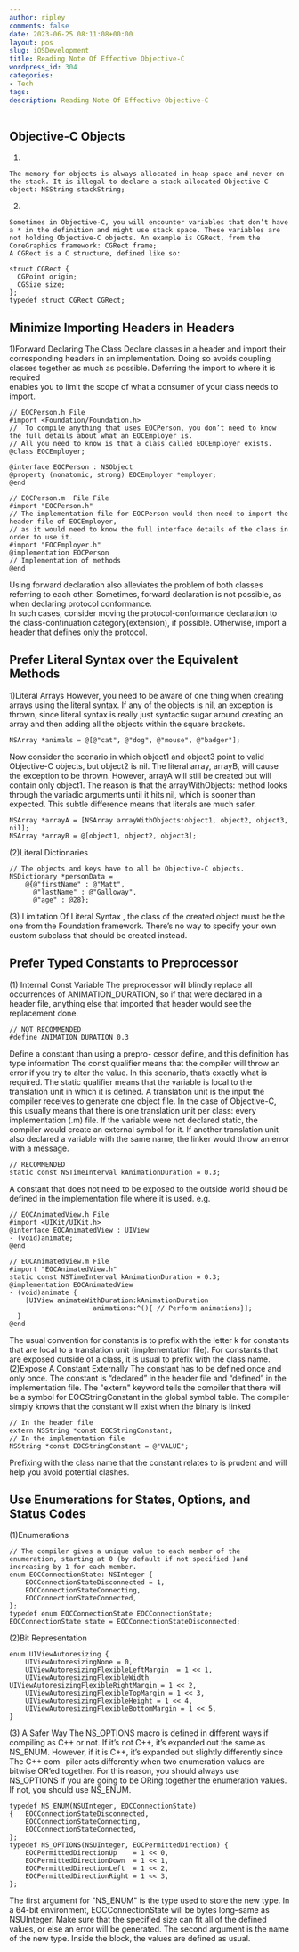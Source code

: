 ```yaml
---
author: ripley
comments: false
date: 2023-06-25 08:11:08+00:00
layout: pos
slug: iOSDevelopment
title: Reading Note Of Effective Objective-C
wordpress_id: 304
categories:
- Tech
tags:
description: Reading Note Of Effective Objective-C
--- 
```

## **Objective-C Objects**   
1)
```    
The memory for objects is always allocated in heap space and never on the stack. It is illegal to declare a stack-allocated Objective-C object: NSString stackString;
```
2)
```
Sometimes in Objective-C, you will encounter variables that don’t have a * in the definition and might use stack space. These variables are not holding Objective-C objects. An example is CGRect, from the CoreGraphics framework: CGRect frame;
A CGRect is a C structure, defined like so: 

struct CGRect {
  CGPoint origin;
  CGSize size;
};
typedef struct CGRect CGRect;
```
## **Minimize Importing Headers in Headers**
1)Forward Declaring The Class
Declare classes in a header and import their corresponding headers in an implementation. 
Doing so avoids coupling classes together as much as possible.  Deferring the import to where it is required   
enables you to limit the scope of what a consumer of your class needs to import.
```
// EOCPerson.h File
#import <Foundation/Foundation.h>
//  To compile anything that uses EOCPerson, you don’t need to know the full details about what an EOCEmployer is.   
// All you need to know is that a class called EOCEmployer exists.
@class EOCEmployer;  
  
@interface EOCPerson : NSObject
@property (nonatomic, strong) EOCEmployer *employer; 
@end      

// EOCPerson.m  File File  
#import "EOCPerson.h"  
// The implementation file for EOCPerson would then need to import the header file of EOCEmployer,     
// as it would need to know the full interface details of the class in order to use it.  
#import "EOCEmployer.h"  
@implementation EOCPerson  
// Implementation of methods 
@end  
```   
Using forward declaration also alleviates the problem of both classes referring to each other.
Sometimes, forward declaration is not possible, as when declaring protocol conformance.  
In such cases, consider moving the protocol-conformance declaration to the class-continuation category(extension), 
if possible. Otherwise, import a header that defines only the protocol. 
## **Prefer Literal Syntax over the Equivalent Methods**
1)Literal Arrays
However, you need to be aware of one thing when creating arrays using the literal syntax. 
If any of the objects is nil, an exception is thrown, since literal syntax is really just syntactic sugar around creating an array 
and then adding all the objects within the square brackets.
```         
NSArray *animals = @[@"cat", @"dog", @"mouse", @"badger"];                 
```
Now consider the scenario in which object1 and object3 point to valid Objective-C objects, but object2 is nil. 
The literal array, arrayB, will cause the exception to be thrown. However, arrayA will still be created but will contain 
only object1. The reason is that the arrayWithObjects: method looks through the variadic arguments until it hits nil, 
which is sooner than expected. This subtle difference means that literals are much safer.
```
NSArray *arrayA = [NSArray arrayWithObjects:object1, object2, object3, nil];
NSArray *arrayB = @[object1, object2, object3];
```
(2)Literal Dictionaries  
```
// The objects and keys have to all be Objective-C objects.
NSDictionary *personData =
    @{@"firstName" : @"Matt",
      @"lastName" : @"Galloway",
      @"age" : @28};
```
(3) Limitation Of Literal Syntax
, the class of the created object must be the one from the Foundation framework. 
There’s no way to specify your own custom subclass that should be created instead.
## **Prefer Typed Constants to Preprocessor**
(1) Internal Const Variable
The preprocessor will blindly replace all occurrences of ANIMATION_DURATION, so if that were declared in a header file,
anything else that imported that header would see the replacement done.
```
// NOT RECOMMENDED
#define ANIMATION_DURATION 0.3
```
Define a constant than using a prepro- cessor define, and this definition has type information
The const qualifier means that the compiler will throw an error if you try to alter the value. In this scenario, that’s exactly what is required.
The static qualifier means that the variable is local to the translation unit in which it is defined.
A translation unit is the input the compiler receives to generate one object file. In the case of Objective-C,   
this usually means that there is one translation unit per class: every implementation (.m) file. 
If the variable were not declared static, the compiler would create an external symbol for it. 
If another translation unit also declared a variable with the same name, the linker would throw an error with a message.
```
// RECOMMENDED
static const NSTimeInterval kAnimationDuration = 0.3;
```
A constant that does not need to be exposed to the outside world should be defined in the implementation file where it is used.
e.g.
```
// EOCAnimatedView.h File
#import <UIKit/UIKit.h>
@interface EOCAnimatedView : UIView 
- (void)animate;
@end

// EOCAnimatedView.m File
#import "EOCAnimatedView.h"
static const NSTimeInterval kAnimationDuration = 0.3;
@implementation EOCAnimatedView 
- (void)animate {
    [UIView animateWithDuration:kAnimationDuration
                     animations:^(){ // Perform animations}];
  }
@end
```
The usual convention for constants is to prefix with the letter k for constants that are local to a translation unit (implementation file). 
For constants that are exposed outside of a class, it is usual to prefix with the class name.
(2)Expose A Constant Externally
The constant has to be defined once and only once.
The constant is “declared” in the header file and “defined” in the implementation file.
The "extern" keyword tells the compiler that there will be a symbol for EOCStringConstant in the global symbol table. The compiler simply knows that the constant will exist when the binary is linked
```
// In the header file
extern NSString *const EOCStringConstant;
// In the implementation file
NSString *const EOCStringConstant = @"VALUE";
``` 
Prefixing with the class name that the constant relates to is prudent and will help you avoid potential clashes.
## **Use Enumerations for States, Options, and Status Codes**
(1)Enumerations
``` 
// The compiler gives a unique value to each member of the enumeration, starting at 0 (by default if not specified )and increasing by 1 for each member.
enum EOCConnectionState: NSInteger { 
    EOCConnectionStateDisconnected = 1, 
    EOCConnectionStateConnecting, 
    EOCConnectionStateConnected,
};
typedef enum EOCConnectionState EOCConnectionState;
EOCConnectionState state = EOCConnectionStateDisconnected;
``` 
(2)Bit Representation
``` 
enum UIViewAutoresizing {
    UIViewAutoresizingNone = 0,
    UIViewAutoresizingFlexibleLeftMargin  = 1 << 1,
    UIViewAutoresizingFlexibleWidth UIViewAutoresizingFlexibleRightMargin = 1 << 2, 
    UIViewAutoresizingFlexibleTopMargin = 1 << 3, 
    UIViewAutoresizingFlexibleHeight = 1 << 4, 
    UIViewAutoresizingFlexibleBottomMargin = 1 << 5,
}
``` 
(3) A Safer Way
The NS_OPTIONS macro is defined in different ways if compiling as C++ or not. If it’s not C++, it’s expanded out the same as NS_ENUM. 
However, if it is C++, it’s expanded out slightly differently since The C++ com- piler acts differently when two enumeration values are bitwise OR’ed together.
For this reason, you should always use NS_OPTIONS if you are going to be ORing together the enumeration values. If not, you should use NS_ENUM.
``` 
typedef NS_ENUM(NSUInteger, EOCConnectionState) 
{   EOCConnectionStateDisconnected, 
    EOCConnectionStateConnecting, 
    EOCConnectionStateConnected,
};
typedef NS_OPTIONS(NSUInteger, EOCPermittedDirection) {
    EOCPermittedDirectionUp    = 1 << 0,
    EOCPermittedDirectionDown  = 1 << 1,
    EOCPermittedDirectionLeft  = 1 << 2,
    EOCPermittedDirectionRight = 1 << 3,
};
``` 
The first argument for "NS_ENUM" is the type used to store the new type.
In a 64-bit environment, EOCConnectionState will be bytes long–same as NSUInteger.
Make sure that the specified size can fit all of the defined values, or else an error will be generated.
The second argument is the name of the new type.
Inside the block, the values are defined as usual.

